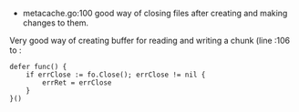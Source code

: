 -   metacache.go:100 good way of closing files after creating and making changes to them.

Very good way of creating buffer for reading and writing a chunk (line :106 to :

```
defer func() {
	if errClose := fo.Close(); errClose != nil {
		errRet = errClose
	}
}()
```

